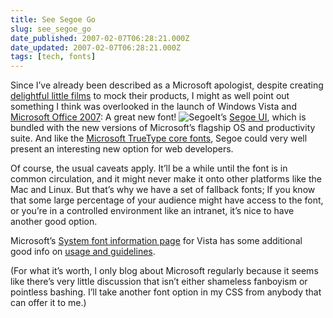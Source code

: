 ```yaml
---
title: See Segoe Go
slug: see_segoe_go
date_published: 2007-02-07T06:28:21.000Z
date_updated: 2007-02-07T06:28:21.000Z
tags: [tech, fonts]
---
```


Since I’ve already been described as a Microsoft apologist, despite creating [delightful little films](http://www.dashes.com/anil/2006/11/14/the_problem_is_) to mock their products, I might as well point out something I think was overlooked in the launch of Windows Vista and [Microsoft Office 2007](http://www.dashes.com/anil/2006/06/19/office_2007_is_): A great new font!
![Segoe](http://msdn.microsoft.com/library/en-us/UxGuide/UXGuide/Resources/WhatsNewInVista/images/fonts1.gif)It’s [Segoe UI](http://en.wikipedia.org/wiki/Segoe_UI), which is bundled with the new versions of Microsoft’s flagship OS and productivity suite. And like the [Microsoft TrueType core fonts](http://corefonts.sourceforge.net/), Segoe could very well present an interesting new option for web developers.

Of course, the usual caveats apply. It’ll be a while until the font is in common circulation, and it might never make it onto other platforms like the Mac and Linux. But that’s why we have a set of fallback fonts; If you know that some large percentage of your audience might have access to the font, or you’re in a controlled environment like an intranet, it’s nice to have another good option.

Microsoft’s [System font information page](http://msdn.microsoft.com/library/default.asp?url=/library/en-us/UxGuide/UXGuide/Resources/WhatsNewInVista/Fonts.asp) for Vista has some additional good info on [usage and guidelines](http://msdn.microsoft.com/library/default.asp?url=/library/en-us/UxGuide/UXGuide/Visuals/Fonts/Fonts.asp).

(For what it’s worth, I only blog about Microsoft regularly because it seems like there’s very little discussion that isn’t either shameless fanboyism or pointless bashing. I’ll take another font option in my CSS from anybody that can offer it to me.)
